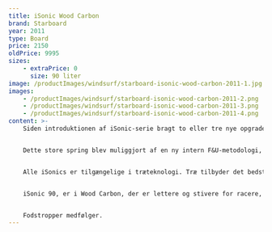 ```yaml
---
title: iSonic Wood Carbon
brand: Starboard
year: 2011
type: Board
price: 2150
oldPrice: 9995
sizes:
    - extraPrice: 0
      size: 90 liter
image: /productImages/windsurf/starboard-isonic-wood-carbon-2011-1.jpg
images:
    - /productImages/windsurf/starboard-isonic-wood-carbon-2011-2.png
    - /productImages/windsurf/starboard-isonic-wood-carbon-2011-3.png
    - /productImages/windsurf/starboard-isonic-wood-carbon-2011-4.png
content: >-
    Siden introduktionen af iSonic-serie bragt to eller tre nye opgraderinger med sig, højst fire. Fra 2010 til 2011 kan de seneste iSonics dog prale af ikke mindre end seks opgraderinger i forhold til deres forgængere.


    Dette store spring blev muliggjort af en ny intern F&U-metodologi, der gjorde det muligt for teamet at starte deres forskning på et tidligere tidspunkt end før. Remi Vila, ny chef for racing udvikling hos Starboard, samarbejdede med Cyril Moussilmani, Bjorn Dunkerbeck, Kevin Pritchard og Jimmy Diaz for at kickstarte 2011-cyklussen med en stærk tilstrømning af frisk energi og nye ideer meget tidligt på sæsonen. Tilføj til denne udvidede R&D-tid oplevelsen af ​​Tiesda You, Svein Rasmussen og Jim Drake, og 2011 iSonics er født.


    Alle iSonics er tilgængelige i træteknologi. Træ tilbyder det bedste forhold mellem let vægt, komfort, kontrol og stivhed. Ideel til all-round ydeevne under alle forhold, især kraftig vind.


    iSonic 90, er i Wood Carbon, der er lettere og stivere for racere, der ønsker mere bund acceleration og skarpere fornemmelser. Ideel til medium vindforhold.


    Fodstropper medfølger.
---
```

